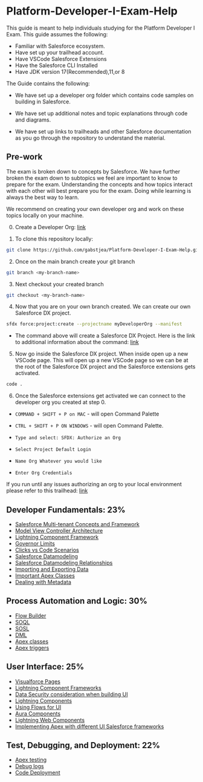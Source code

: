 # Platform-Developer-I-Exam-Help

This guide is meant to help individuals studying for the Platform Developer I Exam. This guide assumes the following:

- Familiar with Salesforce ecosystem.
- Have set up your trailhead account. 
- Have VSCode Salesforce Extensions
- Have the Salesforce CLI Installed
- Have JDK version 17(Recommended),11,or 8


The Guide contains the following:

- We have set up a developer org folder which contains code samples on building in Salesforce. 

- We have set up additional notes and topic explanations through code and diagrams.

- We have set up links to trailheads and other Salesforce documentation as you go through the repository to understand the material. 



## Pre-work

The exam is broken down to concepts by Salesforce. We have further broken the exam down to subtopics we feel are important to know to prepare for the exam. Understanding the concepts and how topics interact with each other will best prepare you for the exam. Doing while learning is always the best way to learn. 

We recommend on creating your own developer org and work on these topics locally on your machine. 

0. Create a Developer Org: [link](https://developer.salesforce.com/signup)

1. To clone this repository locally:

```bash
git clone https://github.com/gabstjea/Platform-Developer-I-Exam-Help.git
```

2. Once on the main branch create your git branch

```bash
git branch <my-branch-name>
```

3. Next checkout your created branch

```bash
git checkout <my-branch-name>
```

4. Now that you are on your own branch created. We can create our own Salesforce DX project.

```bash
sfdx force:project:create --projectname myDeveloperOrg --manifest
```

- The command above will create a Salesforce DX Project. Here is the link to additional information about the command: [link](https://developer.salesforce.com/docs/atlas.en-us.sfdx_cli_reference.meta/sfdx_cli_reference/cli_reference_force_project.htm#cli_reference_force_project_create)

5. Now go inside the Salesforce DX project. When inside open up a new VSCode page. This will open up a new VSCode page so we can be at the root of the Salesforce DX project and the Salesforce extensions gets activated.

```bash
code .
```

6. Once the Salesforce extensions get activated we can connect to the developer org you created at step 0.


- ```COMMAND + SHIFT + P on MAC``` - will open Command Palette

- ```CTRL + SHIFT + P ON WINDOWS``` - will open Command Palette.

-  ```Type and select: SFDX: Authorize an Org```

- ```Select Project Default Login```

- ```Name Org Whatever you would like```

- ```Enter Org Credentials```


If you run until any issues authorizing an org to your local environment please refer to this trailhead: [link](https://trailhead.salesforce.com/content/learn/projects/quickstart-vscode-salesforce/use-vscode-for-salesforce#:~:text=S%20(macOS).-,Authenticate%20to%20Your%20Playground,default%20login%20URL%2C%20press%20Enter.)


## Developer Fundamentals: 23%

* [Salesforce Multi-tenant Concepts and Framework]()
* [Model View Controller Architecture]()
* [Lightning Component Framework]()
* [Governor Limits]()
* [Clicks vs Code Scenarios]()
* [Salesforce Datamodeling]()
* [Salesforce Datamodeling Relationships]()
* [Importing and Exporting Data]()
* [Important Apex Classes]()
* [Dealing with Metadata]()


## Process Automation and Logic: 30%
* [Flow Builder](./resources/ProcessAutomationAndLogic/Flow.txt)
* [SOQL](./resources/ProcessAutomationAndLogic/SOQL.txt)
* [SOSL](./resources/ProcessAutomationAndLogic/SOSL.txt)
* [DML](./resources/ProcessAutomationAndLogic/DML.txt)
* [Apex classes](./resources/ProcessAutomationAndLogic/ApexClasses.txt)
* [Apex triggers](./resources/ProcessAutomationAndLogic/ApexTriggers.txt)

## User Interface: 25%

* [Visualforce Pages]()
* [Lightning Component Frameworks]()
* [Data Security consideration when building UI]()
* [Lightning Components]()
* [Using Flows for UI]()
* [Aura Components]()
* [Lightning Web Components]()
* [Implementing Apex with different UI Salesforce frameworks]()


## Test, Debugging, and Deployment: 22%
* [Apex testing](./resources/TestAndDebugging/ApexTesting.txt)
* [Debug logs](./resources/TestAndDebugging/DebugLogs.txt)
* [Code Deployment](./resources/TestAndDebugging/Deployment.txt)
